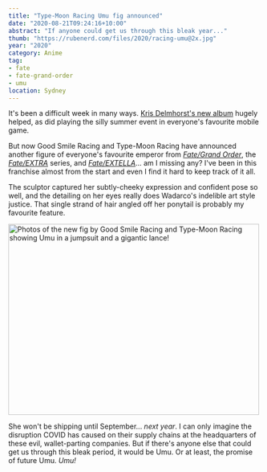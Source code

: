 ```yaml
---
title: "Type-Moon Racing Umu fig announced"
date: "2020-08-21T09:24:16+10:00"
abstract: "If anyone could get us through this bleak year..."
thumb: "https://rubenerd.com/files/2020/racing-umu@2x.jpg"
year: "2020"
category: Anime
tag:
- fate
- fate-grand-order
- umu
location: Sydney
---
```

It's been a difficult week in many ways. [Kris Delmhorst's new album](https://rubenerd.com/music-monday-kris-delmhorst/) hugely helped, as did playing the silly summer event in everyone's favourite mobile game.

But now Good Smile Racing and Type-Moon Racing have announced another figure of everyone's favourite emperor from *[Fate/Grand Order](https://fate-go.us/servant_fest/)*, the *[Fate/EXTRA](https://fate-extra-lastencore.com)* series, and *[Fate/EXTELLA](https://fate-extella.jp)*... am I missing any? I've been in this franchise almost from the start and even I find it hard to keep track of it all.

The sculptor captured her subtly-cheeky expression and confident pose so well, and the detailing on her eyes really does Wadarco's indelible art style justice. That single strand of hair angled off her ponytail is probably my favourite feature.

<p><img src="https://rubenerd.com/files/2020/racing-umu@1x.jpg" srcset="https://rubenerd.com/files/2020/racing-umu@1x.jpg 1x, https://rubenerd.com/files/2020/racing-umu@2x.jpg 2x" alt="Photos of the new fig by Good Smile Racing and Type-Moon Racing showing Umu in a jumpsuit and a gigantic lance!" style="width:500px; height:380px;" /></p>

She won't be shipping until September... *next year*. I can only imagine the disruption COVID has caused on their supply chains at the headquarters of these evil, wallet-parting companies. But if there's anyone else that could get us through this bleak period, it would be Umu. Or at least, the promise of future Umu. *Umu!*

